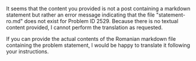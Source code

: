 It seems that the content you provided is not a post containing a markdown statement but rather an error message indicating that the file "statement-ro.md" does not exist for Problem ID 2529. Because there is no textual content provided, I cannot perform the translation as requested.

If you can provide the actual contents of the Romanian markdown file containing the problem statement, I would be happy to translate it following your instructions.